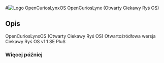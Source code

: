 #![Logo](opencurioslynxos.jpeg) OpenCuriosLynxOS
OpenCuriosLynx (Otwarty Ciekawy Ryś OS)
## Opis
OpenCuriosLynxOS (Otwarty Ciekawy Ryś OS)
Otwartoźródłowa wersja Ciekawy Ryś OS v1.1 SE PluS
### Więcej później
